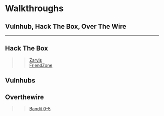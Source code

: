 # Walkthroughs
## Vulnhub, Hack The Box, Over The Wire
   
****  
## Hack The Box
>> [Zarvis](/Walkthroughs/Jarvis-HTB)  
>> [FriendZone](/Walkthroughs/Friendzone-HTB)   

## Vulnhubs

## Overthewire 
>> [Bandit 0-5](/Walkthroughs/Bandit-OTW)
